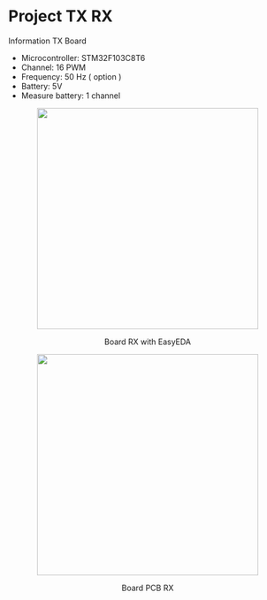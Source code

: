 # Project TX RX

Information TX Board
- Microcontroller: STM32F103C8T6
- Channel: 16 PWM
- Frequency: 50 Hz ( option )
- Battery: 5V
- Measure battery: 1 channel

<p align="center">
  <img src="https://github.com/quyleHCMUT/ProjectTXRX/blob/main/image/PCBRX.png" width="400" />
</p>
<p align="center">
  Board RX with EasyEDA
</p>

<p align="center">
  <img src="https://github.com/quyleHCMUT/ProjectTXRX/blob/main/image/PCBRX_1.jpg" width="400" height="400" />
</p>
<p align="center">
  Board PCB RX
</p>



